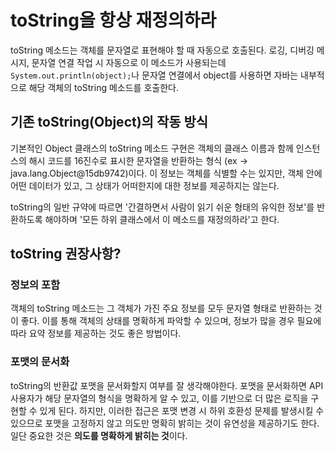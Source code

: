 # toString을 항상 재정의하라

toString 메소드는 객체를 문자열로 표현해야 할 때 자동으로 호출된다. 로깅, 디버깅 메시지, 문자열 연결 작업 시 자동으로 이 메소드가 사용되는데 `System.out.println(object);`나 문자열 연결에서 object를 사용하면 자바는 내부적으로 해당 객체의 toString 메소드를 호출한다.

## 기존 toString(Object)의 작동 방식

기본적인 Object 클래스의 toString 메소드 구현은 객체의 클래스 이름과 함께 인스턴스의 해시 코드를 16진수로 표시한 문자열을 반환하는 형식 (ex -> java.lang.Object@15db9742)이다. 이 정보는 객체를 식별할 수는 있지만, 객체 안에 어떤 데이터가 있고, 그 상태가 어떠한지에 대한 정보를 제공하지는 않는다.

toString의 일반 규약에 따르면 '간결하면서 사람이 읽기 쉬운 형태의 유익한 정보'를 반환하도록 해야하며 '모든 하위 클래스에서 이 메소드를 재정의하라'고 한다.

## toString 권장사항?

### 정보의 포함

객체의 toString 메소드는 그 객체가 가진 주요 정보를 모두 문자열 형태로 반환하는 것이 좋다. 이를 통해 객체의 상태를 명확하게 파악할 수 있으며, 정보가 많을 경우 필요에 따라 요약 정보를 제공하는 것도 좋은 방법이다.

### 포맷의 문서화

toString의 반환값 포맷을 문서화할지 여부를 잘 생각해야한다. 포맷을 문서화하면 API 사용자가 해당 문자열의 형식을 명확하게 알 수 있고, 이를 기반으로 더 많은 로직을 구현할 수 있게 된다. 하지만, 이러한 접근은 포맷 변경 시 하위 호환성 문제를 발생시킬 수 있으므로 포맷을 고정하지 않고 의도만 명확히 밝히는 것이 유연성을 제공하기도 한다. 일단 중요한 것은 **의도를 명확하게 밝히는 것**이다.
